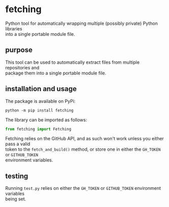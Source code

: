 # fetching

Python tool for automatically wrapping multiple (possibly private) Python libraries \
into a single portable module file.

## purpose

This tool can be used to automatically extract files from multiple repositories and \
package them into a single portable module file.

## installation and usage

The package is available on PyPi:

```shell
python -m pip install fetching
```

The library can be imported as follows:

```python
from fetching import Fetching
```

Fetching relies on the GitHub API, and as such won't work unless you either pass a valid \
token to the `fetch_and_build()` method, or store one in either the `GH_TOKEN` or `GITHUB_TOKEN` \
environment variables.

## testing

Running `test.py` relies on either the `GH_TOKEN` or `GITHUB_TOKEN` environment variables \
being set.